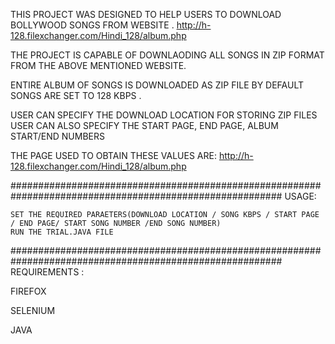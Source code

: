 THIS PROJECT WAS DESIGNED TO HELP USERS TO DOWNLOAD BOLLYWOOD SONGS FROM WEBSITE .
http://h-128.filexchanger.com/Hindi_128/album.php

THE PROJECT IS CAPABLE OF DOWNLAODING ALL SONGS IN ZIP FORMAT FROM THE ABOVE MENTIONED WEBSITE. 

ENTIRE ALBUM OF SONGS IS  DOWNLOADED AS ZIP FILE
BY DEFAULT SONGS ARE SET TO 128 KBPS .

USER CAN SPECIFY THE DOWNLOAD LOCATION FOR STORING ZIP FILES 
USER CAN ALSO SPECIFY THE START PAGE, END PAGE, ALBUM START/END NUMBERS 

THE PAGE USED TO OBTAIN THESE VALUES ARE: http://h-128.filexchanger.com/Hindi_128/album.php

#########################################################################################################
USAGE:

	SET THE REQUIRED PARAETERS(DOWNLOAD LOCATION / SONG KBPS / START PAGE / END PAGE/ START SONG NUMBER /END SONG NUMBER)
	RUN THE TRIAL.JAVA FILE 

#########################################################################################################
REQUIREMENTS :

FIREFOX

SELENIUM

JAVA
